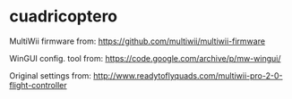 # cuadricoptero

MultiWii firmware from: https://github.com/multiwii/multiwii-firmware

WinGUI config. tool from: https://code.google.com/archive/p/mw-wingui/

Original settings from: http://www.readytoflyquads.com/multiwii-pro-2-0-flight-controller

